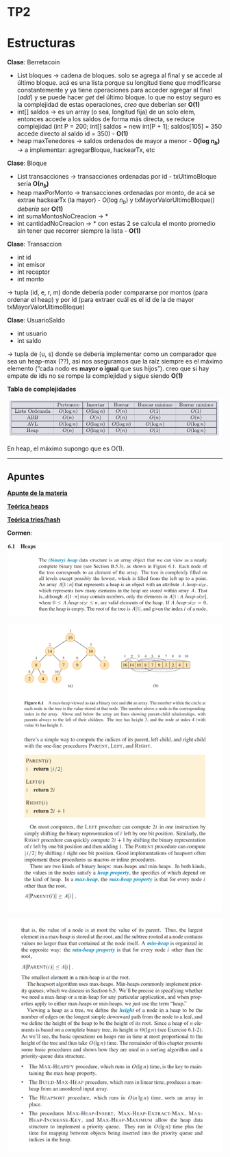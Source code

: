 # TP2

# **Estructuras**

**Clase**: Berretacoin
-  List<Bloque> bloques → cadena de bloques. solo se agrega al final y se accede al último bloque. acá es una lista porque su longitud tiene que modificarse constantemente y ya tiene operaciones para acceder agregar al final (_add_) y se puede hacer _get_ del último bloque. lo que no estoy seguro es la complejidad de estas operaciones, _creo_ que deberían ser **O(1)**
- int[] saldos → es un array (o sea, longitud fija) de un solo elem, entonces accede a los saldos de forma más directa, se reduce complejidad (int P = 200; int[] saldos = new int[P + 1]; saldos[105] = 350 accede directo al saldo id = 350) - **O(1)**
- heap<UsuarioSaldo> maxTenedores → saldos ordenados de mayor a menor - **O(log $n_b$)**
→ a implementar: agregarBloque, hackearTx, etc

**Clase**: Bloque
- List<Transaccion> transacciones → transacciones ordenadas por id - txUltimoBloque sería **O($n_b$)**
- heap<Transaccion> maxPorMonto → transacciones ordenadas por monto, de acá se extrae hackearTx (la mayor) - O(log $n_b$) y txMayorValorUltimoBloque() *debería* ser **O(1)**
- int sumaMontosNoCreacion → *
- int cantidadNoCreacion → * con estas 2 se calcula el monto promedio sin tener que recorrer siempre la lista - **O(1)**

**Clase**: Transaccion
- int id
- int emisor
- int receptor
- int monto

→ tupla (id, e, r, m) donde debería poder compararse por montos (para ordenar el heap) y por id (para extraer cuál es el id de la de mayor txMayorValorUltimoBloque)

**Clase**: UsuarioSaldo
- int usuario
- int saldo

→ tupla de (u, s) donde se debería implementar como un comparador que sea un heap-max (??), así nos aseguramos que la raíz siempre es el máximo elemento (”cada nodo es **mayor o igual** que sus hijos”). creo que si hay empate de ids no se rompe la complejidad y sigue siendo **O(1)**

**Tabla de complejidades**

![image.png](image.png)

En heap, el máximo supongo que es O(1).

---

## Apuntes

[**Apunte de la materia**](https://github.com/blatth/uba-algo2/blob/main/Apuntes/AEDGen.pdf)

[**Teórica heaps**](https://github.com/blatth/uba-algo2/blob/main/Teoricas/Teorica9.pdf)

[**Teórica tries/hash**](https://github.com/blatth/uba-algo2/blob/main/Teoricas/Teorica10.pdf)

**Cormen**:

![image.png](image%201.png)

![image.png](image%202.png)

![image.png](image%203.png)
